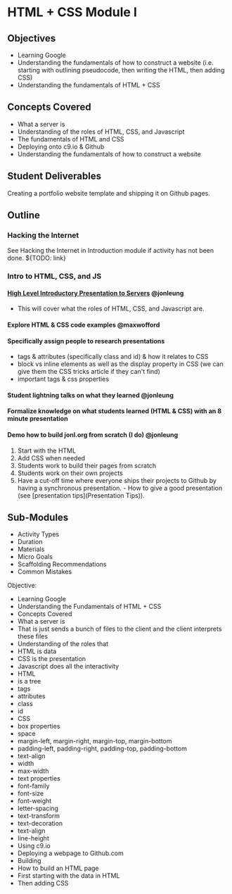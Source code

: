 # HTML + CSS Module I

## Objectives

- Learning Google
- Understanding the fundamentals of how to construct a website (i.e. starting
  with outlining pseudocode, then writing the HTML, then adding CSS)
- Understanding the fundamentals of HTML + CSS

## Concepts Covered

- What a server is
- Understanding of the roles of HTML, CSS, and Javascript
- The fundamentals of HTML and CSS
- Deploying onto c9.io & Github
- Understanding the fundamentals of how to construct a website

## Student Deliverables

Creating a portfolio website template and shipping it on Github pages.

## Outline

### Hacking the Internet
See Hacking the Internet in Introduction module if activity has not been done.
${TODO: link}

### Intro to HTML, CSS, and JS

#### [High Level Introductory Presentation to Servers](https://docs.google.com/presentation/d/1_2EnLDZypfYNI_9uQ4cOTy7UW5_bcxfLu0h_OJerkdA/edit?usp=drive_web) @jonleung
   - This will cover what the roles of HTML, CSS, and Javascript are.

#### Explore HTML & CSS code examples @maxwofford

#### Specifically assign people to research presentations
- tags & attributes (specifically class and id) & how it relates to CSS
- block vs inline elements as well as the display property in CSS (we can give them the CSS tricks article if they can't find)
- important tags & css properties

#### Student lightning talks on what they learned @jonleung

#### Formalize knowledge on what students learned (HTML & CSS) with an 8 minute presentation

#### Demo how to build jonl.org from scratch (I do) @jonleung
  1. Start with the HTML
  1. Add CSS when needed
1. Students work to build their pages from scratch
  1. Students work on their own projects
  1. Have a cut-off time where everyone ships their projects to Github by
     having a synchronous presentation.
    - How to give a good presentation (see [presentation tips](Presentation
      Tips)).

## Sub-Modules 

- Activity Types
- Duration
- Materials
- Micro Goals
- Scaffolding Recommendations
- Common Mistakes

Objective:

- Learning Google
- Understanding the Fundamentals of HTML + CSS
- Concepts Covered
- What a server is
- That is just sends a bunch of files to the client and the client interprets these files
- Understanding of the roles that
- HTML is data
- CSS is the presentation
- Javascript does all the interactivity
- HTML
- is a tree
- tags 
- attributes
- class
- id
- CSS
- box properties
- space
- margin-left, margin-right, margin-top, margin-bottom
- padding-left, padding-right, padding-top, padding-bottom
- text-align
- width
- max-width
- text properties
- font-family
- font-size
- font-weight
- letter-spacing
- text-transform
- text-decoration
- text-align
- line-height
- Using c9.io
- Deploying a webpage to Github.com
- Building
- How to build an HTML page
- First starting with the data in HTML
- Then adding CSS
